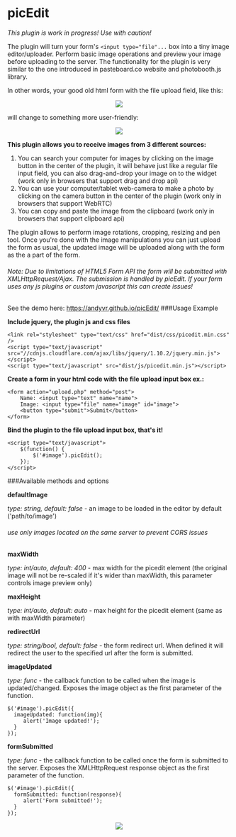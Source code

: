 picEdit
=======

*This plugin is work in progress! Use with caution!* 

The plugin will turn your form's ```<input type="file"...``` box into a tiny image editor/uploader. Perform basic image operations and preview your image before uploading to the server. The functionality for the plugin is very similar to the one introduced in pasteboard.co website and photobooth.js library.

In other words, your good old html form with the file upload field, like this:
<p align="center">
<img src="../../raw/gh-pages/img/img1.gif" />
</p>
will change to something more user-friendly:
<p align="center">
<img src="../../raw/gh-pages/img/img2.gif" />
</p>

**This plugin allows you to receive images from 3 different sources:**

1. You can search your computer for images by clicking on the image button in the center of the plugin, it will behave just like a regular file input field, you can also drag-and-drop your image on to the widget (work only in browsers that support drag and drop api)
2. You can use your computer/tablet web-camera to make a photo by clicking on the camera button in the center of the plugin (work only in browsers that support WebRTC)
3. You can copy and paste the image from the clipboard (work only in browsers that support clipboard api)

The plugin allows to perform image rotations, cropping, resizing and pen tool.
Once you're done with the image manipulations you can just upload the form as usual, the updated image will be uploaded along with the form as the a part of the form.

<h6><i>Note: Due to limitations of HTML5 Form API the form will be submitted with XMLHttpRequest/Ajax. The submission is handled by picEdit. If your form uses any js plugins or custom javascript this can create issues!</i></h6>

See the demo here: https://andyvr.github.io/picEdit/
###Usage Example

**Include jquery, the plugin js and css files**

```
<link rel="stylesheet" type="text/css" href="dist/css/picedit.min.css" />
<script type="text/javascript" src="//cdnjs.cloudflare.com/ajax/libs/jquery/1.10.2/jquery.min.js"></script>
<script type="text/javascript" src="dist/js/picedit.min.js"></script>
```

**Create a form in your html code with the file upload input box ex.:**

```
<form action="upload.php" method="post">
	Name: <input type="text" name="name">
	Image: <input type="file" name="image" id="image">
	<button type="submit">Submit</button>
</form>
```

**Bind the plugin to the file upload input box, that's it!**

```
<script type="text/javascript">
	$(function() {
		$('#image').picEdit();
	});
</script>
```


###Available methods and options

**defaultImage**

_type: string, default: false_ - an image to be loaded in the editor by default ('path/to/image')
<h6><i>use only images located on the same server to prevent CORS issues</i></h6>

**maxWidth**

_type: int/auto, default: 400_ - max width for the picedit element (the original image will not be re-scaled if it's wider than maxWidth, this parameter controls image preview only)

**maxHeight**

_type: int/auto, default: auto_ - max height for the picedit element (same as with maxWidth parameter)

**redirectUrl**

_type: string/bool, default: false_ - the form redirect url. When defined it will redirect the user to the specified url after the form is submitted.

**imageUpdated**

_type: func_ - the callback function to be called when the image is updated/changed. Exposes the image object as the first parameter of the function.
```
$('#image').picEdit({
  imageUpdated: function(img){
     alert('Image updated!');
  }
});
```

**formSubmitted**

_type: func_ - the callback function to be called once the form is submitted to the server. Exposes the XMLHttpRequest response object as the first parameter of the function.
```
$('#image').picEdit({
  formSubmitted: function(response){
     alert('Form submitted!');
  }
});
```


<p align="center">
<img src="../../raw/gh-pages/img/img1.jpg" />
</p>
